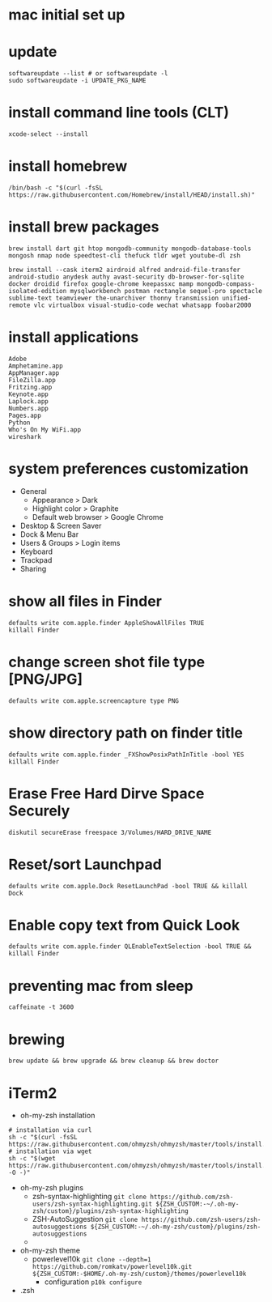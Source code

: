 # mac initial set up

# update
```
softwareupdate --list # or softwareupdate -l
sudo softwareupdate -i UPDATE_PKG_NAME
```

# install command line tools (CLT)
`xcode-select --install`

# install homebrew
`/bin/bash -c "$(curl -fsSL https://raw.githubusercontent.com/Homebrew/install/HEAD/install.sh)"`

# install brew packages
`brew install dart git htop mongodb-community mongodb-database-tools mongosh nmap node speedtest-cli thefuck tldr wget youtube-dl zsh`

`brew install --cask iterm2 airdroid alfred android-file-transfer android-studio anydesk authy avast-security db-browser-for-sqlite docker droidid firefox google-chrome keepassxc mamp mongodb-compass-isolated-edition mysqlworkbench postman rectangle sequel-pro spectacle sublime-text teamviewer the-unarchiver thonny transmission unified-remote vlc virtualbox visual-studio-code wechat whatsapp foobar2000`

# install applications
```
Adobe
Amphetamine.app
AppManager.app
FileZilla.app
Fritzing.app
Keynote.app
Laplock.app
Numbers.app
Pages.app
Python
Who's On My WiFi.app
wireshark
```

# system preferences customization
- General
  - Appearance > Dark
  - Highlight color > Graphite
  - Default web browser > Google Chrome
- Desktop & Screen Saver
- Dock & Menu Bar
- Users & Groups > Login items
- Keyboard
- Trackpad
- Sharing

# show all files in Finder
```
defaults write com.apple.finder AppleShowAllFiles TRUE
killall Finder
```

# change screen shot file type [PNG/JPG]
`defaults write com.apple.screencapture type PNG`

# show directory path on finder title
```
defaults write com.apple.finder _FXShowPosixPathInTitle -bool YES
killall Finder
```

# Erase Free Hard Dirve Space Securely
`diskutil secureErase freespace 3/Volumes/HARD_DRIVE_NAME`

# Reset/sort Launchpad
`defaults write com.apple.Dock ResetLaunchPad -bool TRUE && killall Dock`

# Enable copy text from Quick Look
`defaults write com.apple.finder QLEnableTextSelection -bool TRUE && killall Finder`

# preventing mac from sleep
`caffeinate -t 3600`

# brewing
`brew update && brew upgrade && brew cleanup && brew doctor`

# iTerm2
- oh-my-zsh installation
```
# installation via curl
sh -c "$(curl -fsSL https://raw.githubusercontent.com/ohmyzsh/ohmyzsh/master/tools/install.sh)"
# installation via wget
sh -c "$(wget https://raw.githubusercontent.com/ohmyzsh/ohmyzsh/master/tools/install.sh -O -)"

```
- oh-my-zsh plugins
  - zsh-syntax-highlighting
  `git clone https://github.com/zsh-users/zsh-syntax-highlighting.git ${ZSH_CUSTOM:-~/.oh-my-zsh/custom}/plugins/zsh-syntax-highlighting`
  - ZSH-AutoSuggestion
  `git clone https://github.com/zsh-users/zsh-autosuggestions ${ZSH_CUSTOM:-~/.oh-my-zsh/custom}/plugins/zsh-autosuggestions`
  - 
- oh-my-zsh theme
  - powerlevel10k
  `git clone --depth=1 https://github.com/romkatv/powerlevel10k.git ${ZSH_CUSTOM:-$HOME/.oh-my-zsh/custom}/themes/powerlevel10k`
    - configuration
  `p10k configure`
- .zsh